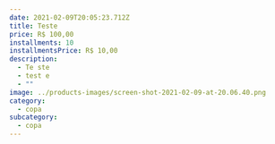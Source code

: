 ```yaml
---
date: 2021-02-09T20:05:23.712Z
title: Teste
price: R$ 100,00
installments: 10
installmentsPrice: R$ 10,00
description:
  - Te ste
  - test e
  - ""
image: ../products-images/screen-shot-2021-02-09-at-20.06.40.png
category:
  - copa
subcategory:
  - copa
---
```

